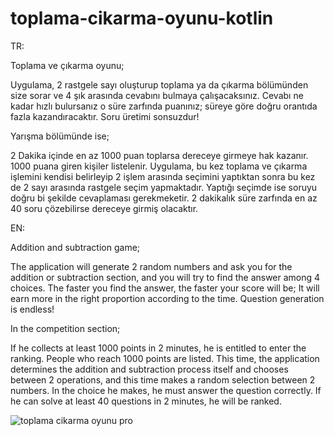 # toplama-cikarma-oyunu-kotlin

TR:


Toplama ve çıkarma oyunu;
 

Uygulama, 2 rastgele sayı oluşturup toplama ya da çıkarma bölümünden size sorar ve 4 şık arasında cevabını bulmaya çalışacaksınız.
Cevabı ne kadar hızlı bulursanız o süre zarfında puanınız; süreye göre doğru orantıda fazla kazandıracaktır.
Soru üretimi sonsuzdur!



Yarışma bölümünde ise;

2 Dakika içinde en az 1000 puan toplarsa dereceye girmeye hak kazanır.
1000 puana giren kişiler listelenir.
Uygulama, bu kez toplama ve çıkarma işlemini kendisi belirleyip 2 işlem arasında seçimini yaptıktan sonra bu kez de 2 sayı arasında rastgele seçim yapmaktadır.
Yaptığı seçimde ise soruyu doğru bi şekilde cevaplaması gerekmeketir. 2 dakikalık süre zarfında en az 40 soru çözebilirse dereceye girmiş olacaktır.




EN:

Addition and subtraction game;
 

The application will generate 2 random numbers and ask you for the addition or subtraction section, and you will try to find the answer among 4 choices.
The faster you find the answer, the faster your score will be; It will earn more in the right proportion according to the time.
Question generation is endless!



In the competition section;

If he collects at least 1000 points in 2 minutes, he is entitled to enter the ranking.
People who reach 1000 points are listed.
This time, the application determines the addition and subtraction process itself and chooses between 2 operations, and this time makes a random selection between 2 numbers.
In the choice he makes, he must answer the question correctly. If he can solve at least 40 questions in 2 minutes, he will be ranked.



![toplama cikarma oyunu pro](https://user-images.githubusercontent.com/50784738/221402744-939df015-ece7-4a25-b2ae-dc4eea189e90.png)
